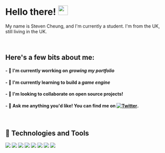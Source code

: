 # Hello there! <img src="https://raw.githubusercontent.com/StevenCheung87/StevenCheung87/master/wave.gif" width="30px">

My name is Steven Cheung, and I'm currently a student. I'm from the UK, still living in the UK. 


<br/>

## Here's a few bits about me:
#### - 🔭 I'm currently worrking on *growing my portfolio*
#### - 🌱 I'm currently learning to build a *game engine*
#### - 👯 I'm looking to collaborate on open source projects!
#### - 💬 Ask me anything you'd like! You can find me on [![Twitter][1.2]][1].

<br/>

## 🔧 Technologies and Tools
![](https://img.shields.io/badge/OS-Windows-informational?style=flat&logo=windows&logoColor=white&color=green)
![](https://img.shields.io/badge/Editor-VSCode-informational?style=flat&logo=visualstudiocode&logoColor=white&color=blue)
![](https://img.shields.io/badge/Code-Python-informational?style=flat&logo=python&logoColor=white&color=blue)
![](https://img.shields.io/badge/Code-C++-informational?style=flat&logo=cplusplus&logoColor=white&color=blue)
![](https://img.shields.io/badge/Code-C-informational?style=flat&logo=c&logoColor=white&color=blue)
![](https://img.shields.io/badge/Code-Make-informational?style=flat&logo=cmake&logoColor=white&color=blue)
![](https://img.shields.io/badge/Tools-Git-informational?style=flat&logo=git&logoColor=white&color=red)
![](https://img.shields.io/badge/Tools-SQLite-informational?style=flat&logo=sqlite&logoColor=white&color=red)



[1.2]: https://raw.githubusercontent.com/StevenCheung87/StevenCheung87/master/twitter.png

[1]: https://twitter.com/StevenC88221733
